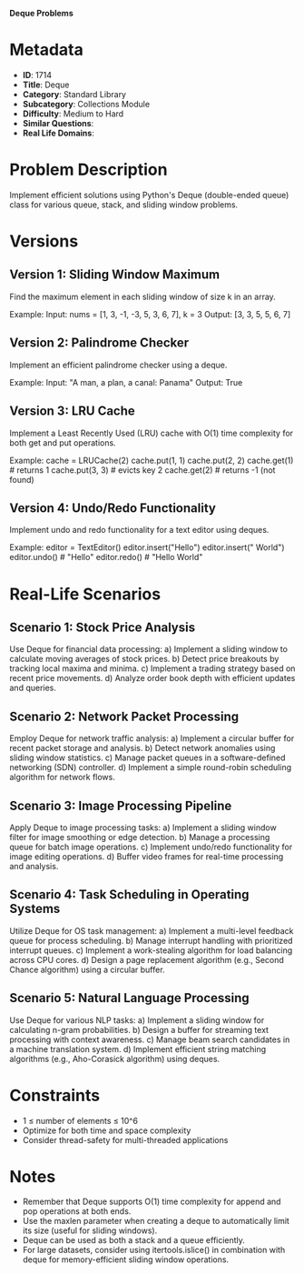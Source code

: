 **Deque Problems**

# Metadata

- **ID**: 1714
- **Title**: Deque
- **Category**: Standard Library
- **Subcategory**: Collections Module
- **Difficulty**: Medium to Hard
- **Similar Questions**: 
- **Real Life Domains**: 

# Problem Description

Implement efficient solutions using Python's Deque (double-ended queue) class for various queue, stack, and sliding window problems.

# Versions

## Version 1: Sliding Window Maximum

Find the maximum element in each sliding window of size k in an array.

Example:
Input: nums = [1, 3, -1, -3, 5, 3, 6, 7], k = 3
Output: [3, 3, 5, 5, 6, 7]

## Version 2: Palindrome Checker

Implement an efficient palindrome checker using a deque.

Example:
Input: "A man, a plan, a canal: Panama"
Output: True

## Version 3: LRU Cache

Implement a Least Recently Used (LRU) cache with O(1) time complexity for both get and put operations.

Example:
cache = LRUCache(2)
cache.put(1, 1)
cache.put(2, 2)
cache.get(1)       # returns 1
cache.put(3, 3)    # evicts key 2
cache.get(2)       # returns -1 (not found)

## Version 4: Undo/Redo Functionality

Implement undo and redo functionality for a text editor using deques.

Example:
editor = TextEditor()
editor.insert("Hello")
editor.insert(" World")
editor.undo()      # "Hello"
editor.redo()      # "Hello World"

# Real-Life Scenarios

## Scenario 1: Stock Price Analysis

Use Deque for financial data processing:
a) Implement a sliding window to calculate moving averages of stock prices.
b) Detect price breakouts by tracking local maxima and minima.
c) Implement a trading strategy based on recent price movements.
d) Analyze order book depth with efficient updates and queries.

## Scenario 2: Network Packet Processing

Employ Deque for network traffic analysis:
a) Implement a circular buffer for recent packet storage and analysis.
b) Detect network anomalies using sliding window statistics.
c) Manage packet queues in a software-defined networking (SDN) controller.
d) Implement a simple round-robin scheduling algorithm for network flows.

## Scenario 3: Image Processing Pipeline

Apply Deque to image processing tasks:
a) Implement a sliding window filter for image smoothing or edge detection.
b) Manage a processing queue for batch image operations.
c) Implement undo/redo functionality for image editing operations.
d) Buffer video frames for real-time processing and analysis.

## Scenario 4: Task Scheduling in Operating Systems

Utilize Deque for OS task management:
a) Implement a multi-level feedback queue for process scheduling.
b) Manage interrupt handling with prioritized interrupt queues.
c) Implement a work-stealing algorithm for load balancing across CPU cores.
d) Design a page replacement algorithm (e.g., Second Chance algorithm) using a circular buffer.

## Scenario 5: Natural Language Processing

Use Deque for various NLP tasks:
a) Implement a sliding window for calculating n-gram probabilities.
b) Design a buffer for streaming text processing with context awareness.
c) Manage beam search candidates in a machine translation system.
d) Implement efficient string matching algorithms (e.g., Aho-Corasick algorithm) using deques.

# Constraints

- 1 ≤ number of elements ≤ 10^6
- Optimize for both time and space complexity
- Consider thread-safety for multi-threaded applications

# Notes

- Remember that Deque supports O(1) time complexity for append and pop operations at both ends.
- Use the maxlen parameter when creating a deque to automatically limit its size (useful for sliding windows).
- Deque can be used as both a stack and a queue efficiently.
- For large datasets, consider using itertools.islice() in combination with deque for memory-efficient sliding window operations.